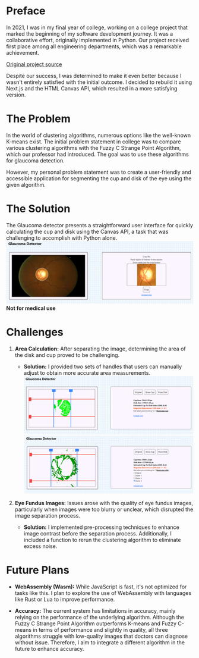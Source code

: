 # Preface

In 2021, I was in my final year of college, working on a college project that marked the beginning of my software development journey. It was a collaborative effort, originally implemented in Python. Our project received first place among all engineering departments, which was a remarkable achievement.

[Original project source](https://github.com/Joshuajrodrigues/Glaucoma-detection-using-fuzzy-c-strange-point-algorithm)

Despite our success, I was determined to make it even better because I wasn't entirely satisfied with the initial outcome. I decided to rebuild it using Next.js and the HTML Canvas API, which resulted in a more satisfying version.

# The Problem

In the world of clustering algorithms, numerous options like the well-known K-means exist. The initial problem statement in college was to compare various clustering algorithms with the Fuzzy C Strange Point Algorithm, which our professor had introduced. The goal was to use these algorithms for glaucoma detection.

However, my personal problem statement was to create a user-friendly and accessible application for segmenting the cup and disk of the eye using the given algorithm.

# The Solution

The Glaucoma detector presents a straightforward user interface for quickly calculating the cup and disk using the Canvas API, a task that was challenging to accomplish with Python alone.
![dashboard](/public/gd/dash.png)
**Not for medical use**

# Challenges

1. **Area Calculation:** After separating the image, determining the area of the disk and cup proved to be challenging.

   - **Solution:** I provided two sets of handles that users can manually adjust to obtain more accurate area measurements.
  ![cup](/public/gd/cup.png)
  ![disk](/public/gd/disk.png)

2. **Eye Fundus Images:** Issues arose with the quality of eye fundus images, particularly when images were too blurry or unclear, which disrupted the image separation process.

   - **Solution:** I implemented pre-processing techniques to enhance image contrast before the separation process. Additionally, I included a function to rerun the clustering algorithm to eliminate excess noise.

# Future Plans

- **WebAssembly (Wasm):** While JavaScript is fast, it's not optimized for tasks like this. I plan to explore the use of WebAssembly with languages like Rust or Lua to improve performance.

- **Accuracy:** The current system has limitations in accuracy, mainly relying on the performance of the underlying algorithm. Although the Fuzzy C Strange Point Algorithm outperforms K-means and Fuzzy C-means in terms of performance and slightly in quality, all three algorithms struggle with low-quality images that doctors can diagnose without issue. Therefore, I aim to integrate a different algorithm in the future to enhance accuracy.

 

